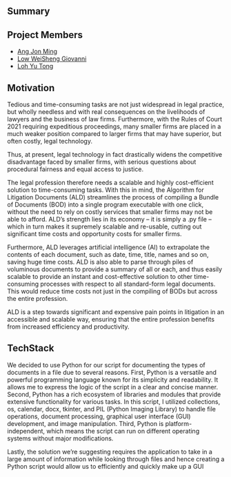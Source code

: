 ## Summary

## Project Members
- [Ang Jon Ming](https://github.com/jon3r4de)
- [Low WeiSheng Giovanni](https://github.com/giovannilow)
- [Loh Yu Tong](https://github.com/youdonnnn)


## Motivation

Tedious and time-consuming tasks are not just widespread in legal practice, but wholly needless and with real consequences on the livelihoods of lawyers and the business of law firms. Furthermore, with the Rules of Court 2021 requiring expeditious proceedings, many smaller firms are placed in a much weaker position compared to larger firms that may have superior, but often costly, legal technology. 

Thus, at present, legal technology in fact drastically widens the competitive disadvantage faced by smaller firms, with serious questions about procedural fairness and equal access to justice.

The legal profession therefore needs a scalable and highly cost-efficient solution to time-consuming tasks. With this in mind, the Algorithm for Litigation Documents (ALD) streamlines the process of compiling a Bundle of Documents (BOD) into a single program executable with one click, without the need to rely on costly services that smaller firms may not be able to afford. ALD’s strength lies in its economy – it is simply a .py file – which in turn makes it supremely scalable and re-usable, cutting out significant time costs and opportunity costs for smaller firms.

Furthermore, ALD leverages artificial intelligence (AI) to extrapolate the contents of each document, such as date, time, title, names and so on, saving huge time costs. ALD is also able to parse through piles of voluminous documents to provide a summary of all or each, and thus easily scalable to provide an instant and cost-effective solution to other time-consuming processes with respect to all standard-form legal documents. This would reduce time costs not just in the compiling of BODs but across the entire profession. 

ALD is a step towards significant and expensive pain points in litigation in an accessible and scalable way, ensuring that the entire profession benefits from increased efficiency and productivity.



## TechStack

We decided to use Python for our script for documenting the types of documents in a file due to several reasons. First, Python is a versatile and powerful programming language known for its simplicity and readability. It allows me to express the logic of the script in a clear and concise manner. Second, Python has a rich ecosystem of libraries and modules that provide extensive functionality for various tasks. In this script, I utilized collections, os, calendar, docx, tkinter, and PIL (Python Imaging Library) to handle file operations, document processing, graphical user interface (GUI) development, and image manipulation. Third, Python is platform-independent, which means the script can run on different operating systems without major modifications. 

Lastly, the solution we’re suggesting requires the application to take in a large amount of information while looking through files and hence creating a Python script would allow us to efficiently and quickly make up a GUI 
